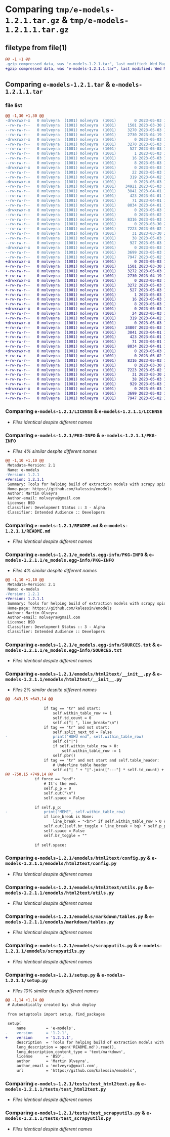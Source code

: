 # Comparing `tmp/e-models-1.2.1.tar.gz` & `tmp/e-models-1.2.1.1.tar.gz`

## filetype from file(1)

```diff
@@ -1 +1 @@
-gzip compressed data, was "e-models-1.2.1.tar", last modified: Wed May  3 15:01:21 2023, max compression
+gzip compressed data, was "e-models-1.2.1.1.tar", last modified: Wed May  3 15:11:31 2023, max compression
```

## Comparing `e-models-1.2.1.tar` & `e-models-1.2.1.1.tar`

### file list

```diff
@@ -1,30 +1,30 @@
-drwxrwxr-x   0 molveyra  (1001) molveyra  (1001)        0 2023-05-03 15:01:21.959453 e-models-1.2.1/
--rw-rw-r--   0 molveyra  (1001) molveyra  (1001)     1501 2023-03-30 21:13:00.000000 e-models-1.2.1/LICENSE
--rw-rw-r--   0 molveyra  (1001) molveyra  (1001)     3270 2023-05-03 15:01:21.959453 e-models-1.2.1/PKG-INFO
--rw-rw-r--   0 molveyra  (1001) molveyra  (1001)     2730 2023-04-19 14:03:12.000000 e-models-1.2.1/README.md
-drwxrwxr-x   0 molveyra  (1001) molveyra  (1001)        0 2023-05-03 15:01:21.955453 e-models-1.2.1/e_models.egg-info/
--rw-rw-r--   0 molveyra  (1001) molveyra  (1001)     3270 2023-05-03 15:01:21.000000 e-models-1.2.1/e_models.egg-info/PKG-INFO
--rw-rw-r--   0 molveyra  (1001) molveyra  (1001)      527 2023-05-03 15:01:21.000000 e-models-1.2.1/e_models.egg-info/SOURCES.txt
--rw-rw-r--   0 molveyra  (1001) molveyra  (1001)        1 2023-05-03 15:01:21.000000 e-models-1.2.1/e_models.egg-info/dependency_links.txt
--rw-rw-r--   0 molveyra  (1001) molveyra  (1001)       16 2023-05-03 15:01:21.000000 e-models-1.2.1/e_models.egg-info/requires.txt
--rw-rw-r--   0 molveyra  (1001) molveyra  (1001)        8 2023-05-03 15:01:21.000000 e-models-1.2.1/e_models.egg-info/top_level.txt
-drwxrwxr-x   0 molveyra  (1001) molveyra  (1001)        0 2023-05-03 15:01:21.955453 e-models-1.2.1/emodels/
--rw-rw-r--   0 molveyra  (1001) molveyra  (1001)       22 2023-05-03 15:00:53.000000 e-models-1.2.1/emodels/__init__.py
--rw-rw-r--   0 molveyra  (1001) molveyra  (1001)      319 2023-04-02 14:00:26.000000 e-models-1.2.1/emodels/config.py
-drwxrwxr-x   0 molveyra  (1001) molveyra  (1001)        0 2023-05-03 15:01:21.955453 e-models-1.2.1/emodels/html2text/
--rw-rw-r--   0 molveyra  (1001) molveyra  (1001)    34921 2023-05-03 14:53:27.000000 e-models-1.2.1/emodels/html2text/__init__.py
--rw-rw-r--   0 molveyra  (1001) molveyra  (1001)     3841 2023-04-01 19:54:46.000000 e-models-1.2.1/emodels/html2text/config.py
--rw-rw-r--   0 molveyra  (1001) molveyra  (1001)      423 2023-04-01 19:52:48.000000 e-models-1.2.1/emodels/html2text/elements.py
--rw-rw-r--   0 molveyra  (1001) molveyra  (1001)       71 2023-04-01 19:52:48.000000 e-models-1.2.1/emodels/html2text/typing.py
--rw-rw-r--   0 molveyra  (1001) molveyra  (1001)     8034 2023-04-01 19:58:24.000000 e-models-1.2.1/emodels/html2text/utils.py
-drwxrwxr-x   0 molveyra  (1001) molveyra  (1001)        0 2023-05-03 15:01:21.955453 e-models-1.2.1/emodels/markdown/
--rw-rw-r--   0 molveyra  (1001) molveyra  (1001)        0 2023-05-02 18:53:53.000000 e-models-1.2.1/emodels/markdown/__init__.py
--rw-rw-r--   0 molveyra  (1001) molveyra  (1001)     8316 2023-05-03 14:56:38.000000 e-models-1.2.1/emodels/markdown/tables.py
--rw-rw-r--   0 molveyra  (1001) molveyra  (1001)        0 2023-03-30 21:13:53.000000 e-models-1.2.1/emodels/py.typed
--rw-rw-r--   0 molveyra  (1001) molveyra  (1001)     7223 2023-05-02 19:24:43.000000 e-models-1.2.1/emodels/scrapyutils.py
--rw-rw-r--   0 molveyra  (1001) molveyra  (1001)       31 2023-03-30 21:32:48.000000 e-models-1.2.1/pyproject.toml
--rw-rw-r--   0 molveyra  (1001) molveyra  (1001)       38 2023-05-03 15:01:21.959453 e-models-1.2.1/setup.cfg
--rw-rw-r--   0 molveyra  (1001) molveyra  (1001)      927 2023-05-03 15:00:45.000000 e-models-1.2.1/setup.py
-drwxrwxr-x   0 molveyra  (1001) molveyra  (1001)        0 2023-05-03 15:01:21.955453 e-models-1.2.1/tests/
--rw-rw-r--   0 molveyra  (1001) molveyra  (1001)     3699 2023-05-03 14:51:03.000000 e-models-1.2.1/tests/test_html2text.py
--rw-rw-r--   0 molveyra  (1001) molveyra  (1001)     7947 2023-05-02 16:31:36.000000 e-models-1.2.1/tests/test_scrapyutils.py
+drwxrwxr-x   0 molveyra  (1001) molveyra  (1001)        0 2023-05-03 15:11:31.735538 e-models-1.2.1.1/
+-rw-rw-r--   0 molveyra  (1001) molveyra  (1001)     1501 2023-03-30 21:13:00.000000 e-models-1.2.1.1/LICENSE
+-rw-rw-r--   0 molveyra  (1001) molveyra  (1001)     3272 2023-05-03 15:11:31.735538 e-models-1.2.1.1/PKG-INFO
+-rw-rw-r--   0 molveyra  (1001) molveyra  (1001)     2730 2023-04-19 14:03:12.000000 e-models-1.2.1.1/README.md
+drwxrwxr-x   0 molveyra  (1001) molveyra  (1001)        0 2023-05-03 15:11:31.735538 e-models-1.2.1.1/e_models.egg-info/
+-rw-rw-r--   0 molveyra  (1001) molveyra  (1001)     3272 2023-05-03 15:11:31.000000 e-models-1.2.1.1/e_models.egg-info/PKG-INFO
+-rw-rw-r--   0 molveyra  (1001) molveyra  (1001)      527 2023-05-03 15:11:31.000000 e-models-1.2.1.1/e_models.egg-info/SOURCES.txt
+-rw-rw-r--   0 molveyra  (1001) molveyra  (1001)        1 2023-05-03 15:11:31.000000 e-models-1.2.1.1/e_models.egg-info/dependency_links.txt
+-rw-rw-r--   0 molveyra  (1001) molveyra  (1001)       16 2023-05-03 15:11:31.000000 e-models-1.2.1.1/e_models.egg-info/requires.txt
+-rw-rw-r--   0 molveyra  (1001) molveyra  (1001)        8 2023-05-03 15:11:31.000000 e-models-1.2.1.1/e_models.egg-info/top_level.txt
+drwxrwxr-x   0 molveyra  (1001) molveyra  (1001)        0 2023-05-03 15:11:31.735538 e-models-1.2.1.1/emodels/
+-rw-rw-r--   0 molveyra  (1001) molveyra  (1001)       24 2023-05-03 15:11:08.000000 e-models-1.2.1.1/emodels/__init__.py
+-rw-rw-r--   0 molveyra  (1001) molveyra  (1001)      319 2023-04-02 14:00:26.000000 e-models-1.2.1.1/emodels/config.py
+drwxrwxr-x   0 molveyra  (1001) molveyra  (1001)        0 2023-05-03 15:11:31.735538 e-models-1.2.1.1/emodels/html2text/
+-rw-rw-r--   0 molveyra  (1001) molveyra  (1001)    34807 2023-05-03 15:09:49.000000 e-models-1.2.1.1/emodels/html2text/__init__.py
+-rw-rw-r--   0 molveyra  (1001) molveyra  (1001)     3841 2023-04-01 19:54:46.000000 e-models-1.2.1.1/emodels/html2text/config.py
+-rw-rw-r--   0 molveyra  (1001) molveyra  (1001)      423 2023-04-01 19:52:48.000000 e-models-1.2.1.1/emodels/html2text/elements.py
+-rw-rw-r--   0 molveyra  (1001) molveyra  (1001)       71 2023-04-01 19:52:48.000000 e-models-1.2.1.1/emodels/html2text/typing.py
+-rw-rw-r--   0 molveyra  (1001) molveyra  (1001)     8034 2023-04-01 19:58:24.000000 e-models-1.2.1.1/emodels/html2text/utils.py
+drwxrwxr-x   0 molveyra  (1001) molveyra  (1001)        0 2023-05-03 15:11:31.735538 e-models-1.2.1.1/emodels/markdown/
+-rw-rw-r--   0 molveyra  (1001) molveyra  (1001)        0 2023-05-02 18:53:53.000000 e-models-1.2.1.1/emodels/markdown/__init__.py
+-rw-rw-r--   0 molveyra  (1001) molveyra  (1001)     8316 2023-05-03 15:09:49.000000 e-models-1.2.1.1/emodels/markdown/tables.py
+-rw-rw-r--   0 molveyra  (1001) molveyra  (1001)        0 2023-03-30 21:13:53.000000 e-models-1.2.1.1/emodels/py.typed
+-rw-rw-r--   0 molveyra  (1001) molveyra  (1001)     7223 2023-05-02 19:24:43.000000 e-models-1.2.1.1/emodels/scrapyutils.py
+-rw-rw-r--   0 molveyra  (1001) molveyra  (1001)       31 2023-03-30 21:32:48.000000 e-models-1.2.1.1/pyproject.toml
+-rw-rw-r--   0 molveyra  (1001) molveyra  (1001)       38 2023-05-03 15:11:31.735538 e-models-1.2.1.1/setup.cfg
+-rw-rw-r--   0 molveyra  (1001) molveyra  (1001)      929 2023-05-03 15:11:01.000000 e-models-1.2.1.1/setup.py
+drwxrwxr-x   0 molveyra  (1001) molveyra  (1001)        0 2023-05-03 15:11:31.735538 e-models-1.2.1.1/tests/
+-rw-rw-r--   0 molveyra  (1001) molveyra  (1001)     3699 2023-05-03 14:51:03.000000 e-models-1.2.1.1/tests/test_html2text.py
+-rw-rw-r--   0 molveyra  (1001) molveyra  (1001)     7947 2023-05-02 16:31:36.000000 e-models-1.2.1.1/tests/test_scrapyutils.py
```

### Comparing `e-models-1.2.1/LICENSE` & `e-models-1.2.1.1/LICENSE`

 * *Files identical despite different names*

### Comparing `e-models-1.2.1/PKG-INFO` & `e-models-1.2.1.1/PKG-INFO`

 * *Files 4% similar despite different names*

```diff
@@ -1,10 +1,10 @@
 Metadata-Version: 2.1
 Name: e-models
-Version: 1.2.1
+Version: 1.2.1.1
 Summary: Tools for helping build of extraction models with scrapy spiders.
 Home-page: https://github.com/kalessin/emodels
 Author: Martin Olveyra
 Author-email: molveyra@gmail.com
 License: BSD
 Classifier: Development Status :: 3 - Alpha
 Classifier: Intended Audience :: Developers
```

### Comparing `e-models-1.2.1/README.md` & `e-models-1.2.1.1/README.md`

 * *Files identical despite different names*

### Comparing `e-models-1.2.1/e_models.egg-info/PKG-INFO` & `e-models-1.2.1.1/e_models.egg-info/PKG-INFO`

 * *Files 4% similar despite different names*

```diff
@@ -1,10 +1,10 @@
 Metadata-Version: 2.1
 Name: e-models
-Version: 1.2.1
+Version: 1.2.1.1
 Summary: Tools for helping build of extraction models with scrapy spiders.
 Home-page: https://github.com/kalessin/emodels
 Author: Martin Olveyra
 Author-email: molveyra@gmail.com
 License: BSD
 Classifier: Development Status :: 3 - Alpha
 Classifier: Intended Audience :: Developers
```

### Comparing `e-models-1.2.1/e_models.egg-info/SOURCES.txt` & `e-models-1.2.1.1/e_models.egg-info/SOURCES.txt`

 * *Files identical despite different names*

### Comparing `e-models-1.2.1/emodels/html2text/__init__.py` & `e-models-1.2.1.1/emodels/html2text/__init__.py`

 * *Files 2% similar despite different names*

```diff
@@ -643,15 +643,14 @@
 
                 if tag == "tr" and start:
                     self.within_table_row += 1
                     self.td_count = 0
                     self.o("| ", line_break="\n")
                 if tag == "tr" and not start:
                     self.split_next_td = False
-                    print("HUHU end", self.within_table_row)
                     self.o("|")
                     if self.within_table_row > 0:
                         self.within_table_row -= 1
                     self.pbr()
                 if tag == "tr" and not start and self.table_header:
                     # Underline table header
                     self.o("| " + "|".join(["---"] * self.td_count) + "|")
@@ -750,15 +749,14 @@
             if force == "end":
                 # It's the end.
                 self.p_p = 0
                 self.out("\n")
                 self.space = False
 
             if self.p_p:
-                print("MEME", self.within_table_row)
                 if line_break is None:
                     line_break = "<br>" if self.within_table_row > 0 else "\n"
                 self.out((self.br_toggle + line_break + bq) * self.p_p)
                 self.space = False
                 self.br_toggle = ""
 
             if self.space:
```

### Comparing `e-models-1.2.1/emodels/html2text/config.py` & `e-models-1.2.1.1/emodels/html2text/config.py`

 * *Files identical despite different names*

### Comparing `e-models-1.2.1/emodels/html2text/utils.py` & `e-models-1.2.1.1/emodels/html2text/utils.py`

 * *Files identical despite different names*

### Comparing `e-models-1.2.1/emodels/markdown/tables.py` & `e-models-1.2.1.1/emodels/markdown/tables.py`

 * *Files identical despite different names*

### Comparing `e-models-1.2.1/emodels/scrapyutils.py` & `e-models-1.2.1.1/emodels/scrapyutils.py`

 * *Files identical despite different names*

### Comparing `e-models-1.2.1/setup.py` & `e-models-1.2.1.1/setup.py`

 * *Files 10% similar despite different names*

```diff
@@ -1,14 +1,14 @@
 # Automatically created by: shub deploy
 
 from setuptools import setup, find_packages
 
 setup(
     name         = 'e-models',
-    version      = '1.2.1',
+    version      = '1.2.1.1',
     description  = 'Tools for helping build of extraction models with scrapy spiders.',
     long_description = open('README.md').read(),
     long_description_content_type = 'text/markdown',
     license      = 'BSD',
     author       = 'Martin Olveyra',
     author_email = 'molveyra@gmail.com',
     url          = 'https://github.com/kalessin/emodels',
```

### Comparing `e-models-1.2.1/tests/test_html2text.py` & `e-models-1.2.1.1/tests/test_html2text.py`

 * *Files identical despite different names*

### Comparing `e-models-1.2.1/tests/test_scrapyutils.py` & `e-models-1.2.1.1/tests/test_scrapyutils.py`

 * *Files identical despite different names*

